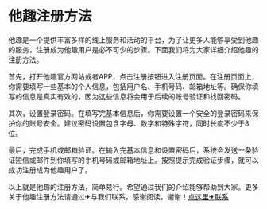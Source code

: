 # 他趣注册方法

他趣是一个提供丰富多样的线上服务和活动的平台，为了让更多人能够享受到他趣的服务，注册成为他趣用户是必不可少的步骤。下面我们将为大家详细介绍他趣的注册方法。

首先，打开他趣官方网站或者APP，点击注册按钮进入注册页面。在注册页面上，你需要填写一些基本的个人信息，包括用户名、手机号码、邮箱地址等。确保你填写的信息是真实有效的，因为这些信息将会用于后续的账号验证和找回密码。

其次，设置登录密码。在填写完基本信息后，你需要设置一个安全的登录密码来保护你的账号安全。建议密码设置包含字母、数字和特殊字符，同时长度不少于8位。

最后，完成手机或邮箱验证。在输入完基本信息和设置密码后，系统会发送一条验证短信或邮件到你填写的手机号码或邮箱地址上。按照提示完成验证步骤，就可以成功注册成为他趣用户了。

以上就是他趣的注册方法，简单易行。希望通过我们的介绍能够帮助到大家。更多关于他趣注册方法请通过✈与我们联系，感谢阅读，谢谢！[点这里✈联系](https://sms.k02.cc)